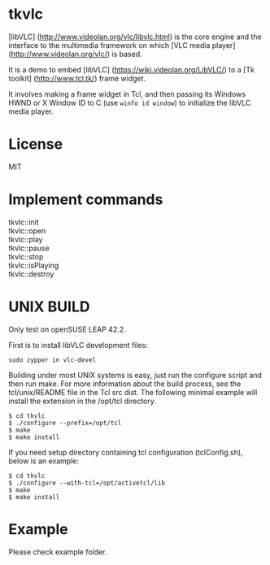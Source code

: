 tkvlc
=====

[libVLC] (http://www.videolan.org/vlc/libvlc.html) is the core engine
and the interface to the multimedia framework on which
[VLC media player] (http://www.videolan.org/vlc/) is based.

It is a demo to embed [libVLC] (https://wiki.videolan.org/LibVLC/)
to a [Tk toolkit] (http://www.tcl.tk/) frame widget.

It involves making a frame widget in Tcl, and then passing its Windows
HWND or X Window ID to C (use `winfo id window`) to initialize the
libVLC media player.


License
=====

MIT


Implement commands
=====

tkvlc::init  
tkvlc::open  
tkvlc::play  
tkvlc::pause  
tkvlc::stop  
tkvlc::isPlaying  
tkvlc::destroy


UNIX BUILD
=====

Only test on openSUSE LEAP 42.2.

First is to install libVLC development files:

    sudo zypper in vlc-devel

Building under most UNIX systems is easy, just run the configure script
and then run make. For more information about the build process, see
the tcl/unix/README file in the Tcl src dist. The following minimal
example will install the extension in the /opt/tcl directory.

    $ cd tkvlc
    $ ./configure --prefix=/opt/tcl
    $ make
    $ make install

If you need setup directory containing tcl configuration (tclConfig.sh),
below is an example:

    $ cd tkvlc
    $ ./configure --with-tcl=/opt/activetcl/lib
    $ make
    $ make install

Example
=====

Please check example folder.

